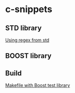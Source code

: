 # c-snippets

## STD library

[Using regex from std](./std.regex.md)

## BOOST library

## Build

[Makefile with Boost test library](./boost.test.makefile.md)
